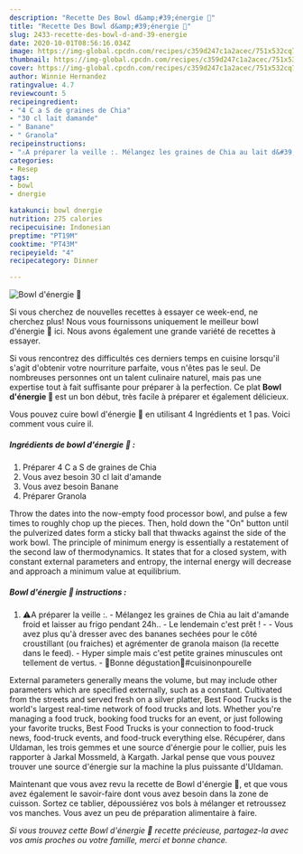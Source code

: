 ```yaml
---
description: "Recette Des Bowl d&amp;#39;énergie 🥣"
title: "Recette Des Bowl d&amp;#39;énergie 🥣"
slug: 2433-recette-des-bowl-d-and-39-energie
date: 2020-10-01T08:56:16.034Z
image: https://img-global.cpcdn.com/recipes/c359d247c1a2acec/751x532cq70/bowl-denergie-🥣-photo-principale-de-la-recette.jpg
thumbnail: https://img-global.cpcdn.com/recipes/c359d247c1a2acec/751x532cq70/bowl-denergie-🥣-photo-principale-de-la-recette.jpg
cover: https://img-global.cpcdn.com/recipes/c359d247c1a2acec/751x532cq70/bowl-denergie-🥣-photo-principale-de-la-recette.jpg
author: Winnie Hernandez
ratingvalue: 4.7
reviewcount: 5
recipeingredient:
- "4 C a S de graines de Chia"
- "30 cl lait damande"
- " Banane"
- " Granola"
recipeinstructions:
- "⚠️A préparer la veille :. Mélangez les graines de Chia au lait d&#39;amande froid et laisser au frigo pendant 24h.. Le lendemain c&#39;est prêt !   Vous avez plus qu&#39;à dresser avec des bananes sechées pour le côté croustillant (ou fraiches) et agrémenter de granola maison (la recette dans le feed). Hyper simple mais c&#39;est petite graines minuscules ont tellement de vertus.  🌸Bonne dégustation🌸#cuisinonpourelle"
categories:
- Resep
tags:
- bowl
- dnergie

katakunci: bowl dnergie 
nutrition: 275 calories
recipecuisine: Indonesian
preptime: "PT19M"
cooktime: "PT43M"
recipeyield: "4"
recipecategory: Dinner

---
```



![Bowl d&#39;énergie 🥣](https://img-global.cpcdn.com/recipes/c359d247c1a2acec/751x532cq70/bowl-denergie-🥣-photo-principale-de-la-recette.jpg)

Si vous cherchez de nouvelles recettes à essayer ce week-end, ne cherchez plus! Nous vous fournissons uniquement le meilleur bowl d&#39;énergie 🥣 ici. Nous avons également une grande variété de recettes à essayer.

Si vous rencontrez des difficultés ces derniers temps en cuisine lorsqu'il s'agit d'obtenir votre nourriture parfaite, vous n'êtes pas le seul. De nombreuses personnes ont un talent culinaire naturel, mais pas une expertise tout à fait suffisante pour préparer à la perfection. Ce plat <strong> Bowl d&#39;énergie 🥣 </strong> est un bon début, très facile à préparer et également délicieux.

<!--inarticleads1-->

Vous pouvez cuire bowl d&#39;énergie 🥣 en utilisant 4 Ingrédients et 1 pas. Voici comment vous cuire il.

##### Ingrédients de bowl d&#39;énergie 🥣 :

1. Préparer 4 C a S de graines de Chia
1. Vous avez besoin 30 cl lait d&#39;amande
1. Vous avez besoin  Banane
1. Préparer  Granola


Throw the dates into the now-empty food processor bowl, and pulse a few times to roughly chop up the pieces. Then, hold down the &#34;On&#34; button until the pulverized dates form a sticky ball that thwacks against the side of the work bowl. The principle of minimum energy is essentially a restatement of the second law of thermodynamics. It states that for a closed system, with constant external parameters and entropy, the internal energy will decrease and approach a minimum value at equilibrium. 

<!--inarticleads2-->

##### Bowl d&#39;énergie 🥣 instructions :

1. ⚠️A préparer la veille :. - Mélangez les graines de Chia au lait d&#39;amande froid et laisser au frigo pendant 24h.. - Le lendemain c&#39;est prêt !  -  - Vous avez plus qu&#39;à dresser avec des bananes sechées pour le côté croustillant (ou fraiches) et agrémenter de granola maison (la recette dans le feed). - Hyper simple mais c&#39;est petite graines minuscules ont tellement de vertus.  - 🌸Bonne dégustation🌸#cuisinonpourelle


External parameters generally means the volume, but may include other parameters which are specified externally, such as a constant. Cultivated from the streets and served fresh on a silver platter, Best Food Trucks is the world&#39;s largest real-time network of food trucks and lots. Whether you&#39;re managing a food truck, booking food trucks for an event, or just following your favorite trucks, Best Food Trucks is your connection to food-truck news, food-truck events, and food-truck everything else. Récupérer, dans Uldaman, les trois gemmes et une source d&#39;énergie pour le collier, puis les rapporter à Jarkal Mossmeld, à Kargath. Jarkal pense que vous pouvez trouver une source d&#39;énergie sur la machine la plus puissante d&#39;Uldaman. 

<!--inarticleads1-->

<p>
Maintenant que vous avez revu la recette de Bowl d&#39;énergie 🥣, et que vous avez également le savoir-faire dont vous avez besoin dans la zone de cuisson. Sortez ce tablier, dépoussiérez vos bols à mélanger et retroussez vos manches. Vous avez un peu de préparation alimentaire à faire.
</p>

<p>
<i>Si vous trouvez cette Bowl d&#39;énergie 🥣 recette précieuse, partagez-la avec vos amis proches ou votre famille, merci et bonne chance.</i>
</p>
